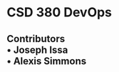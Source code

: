 <!DOCTYPE html>
<html>
<body>
    <h1> CSD 380 DevOps</h1>
     <h2> Contributors <br>
    •	Joseph Issa <br> 
    •	Alexis Simmons
    </h2>  
</body>
</html>

